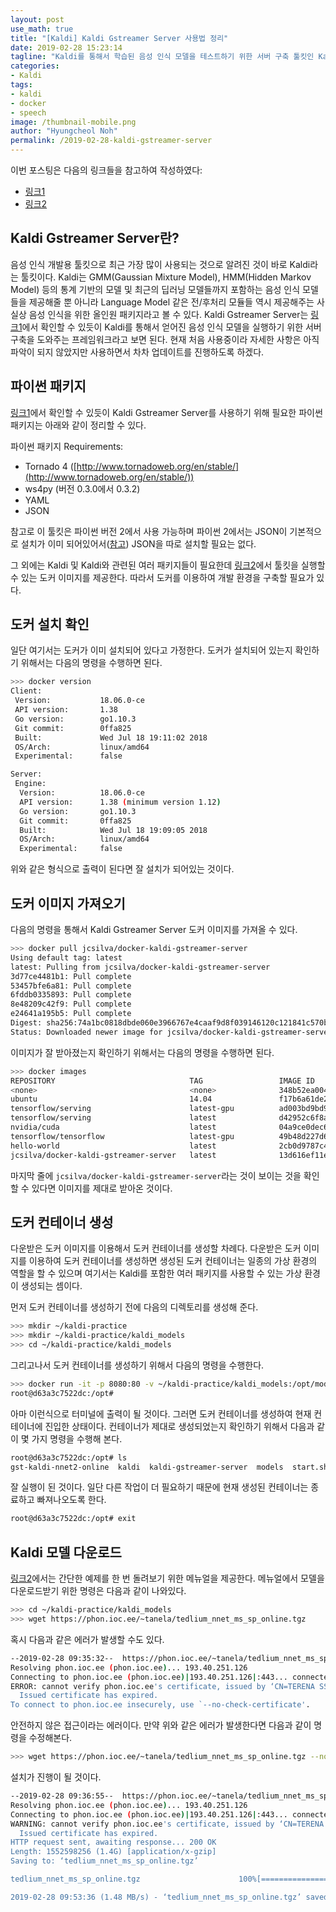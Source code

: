 ```yaml
---
layout: post
use_math: true
title: "[Kaldi] Kaldi Gstreamer Server 사용법 정리"
date: 2019-02-28 15:23:14
tagline: "Kaldi를 통해서 학습된 음성 인식 모델을 테스트하기 위한 서버 구축 툴킷인 Kaldi Gstreamer Server에 대한 간단한 사용법 정리"
categories:
- Kaldi
tags:
- kaldi
- docker
- speech
image: /thumbnail-mobile.png
author: "Hyungcheol Noh"
permalink: /2019-02-28-kaldi-gstreamer-server
---
```


이번 포스팅은 다음의 링크들을 참고하여 작성하였다:
- [링크1](https://github.com/alumae/kaldi-gstreamer-server?fbclid=IwAR35dhlAFrf59cdZ9B67iZe1QFUHwwmiRSrzBDwGwLaAqUZb4bvt2ttWA3U)
- [링크2](https://subicura.com/2017/01/19/docker-guide-for-beginners-2.html)

## Kaldi Gstreamer Server란?
음성 인식 개발용 툴킷으로 최근 가장 많이 사용되는 것으로 알려진 것이 바로 Kaldi라는 툴킷이다. Kaldi는 GMM(Gaussian Mixture Model), HMM(Hidden Markov Model) 등의 통계 기반의 모델 및 최근의 딥러닝 모델들까지 포함하는 음성 인식 모델들을 제공해줄 뿐 아니라 Language Model 같은 전/후처리 모듈들 역시 제공해주는 사실상 음성 인식을 위한 올인원 패키지라고 볼 수 있다.
Kaldi Gstreamer Server는 [링크1](https://github.com/alumae/kaldi-gstreamer-server?fbclid=IwAR35dhlAFrf59cdZ9B67iZe1QFUHwwmiRSrzBDwGwLaAqUZb4bvt2ttWA3U)에서 확인할 수 있듯이 Kaldi를 통해서 얻어진 음성 인식 모델을 실행하기 위한 서버 구축을 도와주는 프레임워크라고 보면 된다. 현재 처음 사용중이라 자세한 사항은 아직 파악이 되지 않았지만 사용하면서 차차 업데이트를 진행하도록 하겠다.

## 파이썬 패키지 
[링크1](https://github.com/alumae/kaldi-gstreamer-server?fbclid=IwAR35dhlAFrf59cdZ9B67iZe1QFUHwwmiRSrzBDwGwLaAqUZb4bvt2ttWA3U)에서 확인할 수 있듯이 Kaldi Gstreamer Server를 사용하기 위해 필요한 파이썬 패키지는 아래와 같이 정리할 수 있다.

파이썬 패키지 Requirements:
- Tornado 4 ([http://www.tornadoweb.org/en/stable/](http://www.tornadoweb.org/en/stable/))
- ws4py (버전 0.3.0에서 0.3.2)
- YAML
- JSON

참고로 이 툴킷은 파이썬 버전 2에서 사용 가능하며 파이썬 2에서는 JSON이 기본적으로 설치가 이미 되어있어서([참고](https://stackoverflow.com/questions/41466431/pip-install-json-fails-on-ubuntu)) JSON을 따로 설치할 필요는 없다.

그 외에는 Kaldi 및 Kaldi와 관련된 여러 패키지들이 필요한데 [링크2](https://subicura.com/2017/01/19/docker-guide-for-beginners-2.html)에서 툴킷을 실행할 수 있는 도커 이미지를 제공한다. 따라서 도커를 이용하여 개발 환경을 구축할 필요가 있다.

## 도커 설치 확인
일단 여기서는 도커가 이미 설치되어 있다고 가정한다. 도커가 설치되어 있는지 확인하기 위해서는 다음의 명령을 수행하면 된다.

```bash
>>> docker version
Client:
 Version:           18.06.0-ce
 API version:       1.38
 Go version:        go1.10.3
 Git commit:        0ffa825
 Built:             Wed Jul 18 19:11:02 2018
 OS/Arch:           linux/amd64
 Experimental:      false

Server:
 Engine:
  Version:          18.06.0-ce
  API version:      1.38 (minimum version 1.12)
  Go version:       go1.10.3
  Git commit:       0ffa825
  Built:            Wed Jul 18 19:09:05 2018
  OS/Arch:          linux/amd64
  Experimental:     false
```

위와 같은 형식으로 출력이 된다면 잘 설치가 되어있는 것이다.

## 도커 이미지 가져오기
다음의 명령을 통해서 Kaldi Gstreamer Server 도커 이미지를 가져올 수 있다.

```bash
>>> docker pull jcsilva/docker-kaldi-gstreamer-server
Using default tag: latest
latest: Pulling from jcsilva/docker-kaldi-gstreamer-server
3d77ce4481b1: Pull complete 
53457bfe6a81: Pull complete 
6fddb0335893: Pull complete 
8e48209c42f9: Pull complete 
e24641a195b5: Pull complete 
Digest: sha256:74a1bc0818dbde060e3966767e4caaf9d8f039146120c121841c570b6efc6e04
Status: Downloaded newer image for jcsilva/docker-kaldi-gstreamer-server:latest
```

이미지가 잘 받아졌는지 확인하기 위해서는 다음의 명령을 수행하면 된다.

```bash
>>> docker images
REPOSITORY                              TAG                 IMAGE ID            CREATED             SIZE
<none>                                  <none>              348b52ea004f        2 months ago        362MB
ubuntu                                  14.04               f17b6a61de28        3 months ago        188MB
tensorflow/serving                      latest-gpu          ad003bd9bd92        3 months ago        2.18GB
tensorflow/serving                      latest              d42952c6f8a6        3 months ago        230MB
nvidia/cuda                             latest              04a9ce0dec6d        6 months ago        1.96GB
tensorflow/tensorflow                   latest-gpu          49b48d227d6e        6 months ago        3.1GB
hello-world                             latest              2cb0d9787c4d        7 months ago        1.85kB
jcsilva/docker-kaldi-gstreamer-server   latest              13d616ef11e1        8 months ago        1.11GB
```

마지막 줄에 `jcsilva/docker-kaldi-gstreamer-server`라는 것이 보이는 것을 확인할 수 있다면 이미지를 제대로 받아온 것이다.

## 도커 컨테이너 생성
다운받은 도커 이미지를 이용해서 도커 컨테이너를 생성할 차례다. 다운받은 도커 이미지를 이용하여 도커 컨테이너를 생성하면 생성된 도커 컨테이너는 일종의 가상 환경의 역할을 할 수 있으며 여기서는 Kaldi를 포함한 여러 패키지를 사용할 수 있는 가상 환경이 생성되는 셈이다.

먼저 도커 컨테이너를 생성하기 전에 다음의 디렉토리를 생성해 준다.

```bash
>>> mkdir ~/kaldi-practice
>>> mkdir ~/kaldi-practice/kaldi_models
>>> cd ~/kaldi-practice/kaldi_models
```

그리고나서 도커 컨테이너를 생성하기 위해서 다음의 명령을 수행한다.

```bash
>>> docker run -it -p 8080:80 -v ~/kaldi-practice/kaldi_models:/opt/models jcsilva/docker-kaldi-gstreamer-server:latest /bin/bash
root@d63a3c7522dc:/opt#
```

아마 이런식으로 터미널에 출력이 될 것이다. 그러면 도커 컨테이너를 생성하여 현재 컨테이너에 진입한 상태이다. 컨테이너가 제대로 생성되었는지 확인하기 위해서 다음과 같이 몇 가지 명령을 수행해 본다.

```bash
root@d63a3c7522dc:/opt# ls
gst-kaldi-nnet2-online	kaldi  kaldi-gstreamer-server  models  start.sh  stop.sh
```

잘 실행이 된 것이다. 일단 다른 작업이 더 필요하기 때문에 현재 생성된 컨테이너는 종료하고 빠져나오도록 한다.

```bash
root@d63a3c7522dc:/opt# exit
```

## Kaldi 모델 다운로드
[링크2](https://subicura.com/2017/01/19/docker-guide-for-beginners-2.html)에서는 간단한 예제를 한 번 돌려보기 위한 메뉴얼을 제공한다. 메뉴얼에서 모델을 다운로드받기 위한 명령은 다음과 같이 나와있다.

```bash
>>> cd ~/kaldi-practice/kaldi_models
>>> wget https://phon.ioc.ee/~tanela/tedlium_nnet_ms_sp_online.tgz
```

혹시 다음과 같은 에러가 발생할 수도 있다.

```bash
--2019-02-28 09:35:32--  https://phon.ioc.ee/~tanela/tedlium_nnet_ms_sp_online.tgz
Resolving phon.ioc.ee (phon.ioc.ee)... 193.40.251.126
Connecting to phon.ioc.ee (phon.ioc.ee)|193.40.251.126|:443... connected.
ERROR: cannot verify phon.ioc.ee's certificate, issued by ‘CN=TERENA SSL CA 3,O=TERENA,L=Amsterdam,ST=Noord-Holland,C=NL’:
  Issued certificate has expired.
To connect to phon.ioc.ee insecurely, use `--no-check-certificate'.
```

안전하지 않은 접근이라는 에러이다. 만약 위와 같은 에러가 발생한다면 다음과 같이 명령을 수정해본다.

```bash
>>> wget https://phon.ioc.ee/~tanela/tedlium_nnet_ms_sp_online.tgz --no-check-certificate
```

설치가 진행이 될 것이다.

```bash
--2019-02-28 09:36:55--  https://phon.ioc.ee/~tanela/tedlium_nnet_ms_sp_online.tgz
Resolving phon.ioc.ee (phon.ioc.ee)... 193.40.251.126
Connecting to phon.ioc.ee (phon.ioc.ee)|193.40.251.126|:443... connected.
WARNING: cannot verify phon.ioc.ee's certificate, issued by ‘CN=TERENA SSL CA 3,O=TERENA,L=Amsterdam,ST=Noord-Holland,C=NL’:
  Issued certificate has expired.
HTTP request sent, awaiting response... 200 OK
Length: 1552598256 (1.4G) [application/x-gzip]
Saving to: ‘tedlium_nnet_ms_sp_online.tgz’

tedlium_nnet_ms_sp_online.tgz                      100%[================================================================================================================>]   1.45G   586KB/s    in 16m 40s 

2019-02-28 09:53:36 (1.48 MB/s) - ‘tedlium_nnet_ms_sp_online.tgz’ saved [1552598256/1552598256]
```



